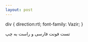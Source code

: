 ```yaml
---
layout: post
---
```

 
div {
    direction:rtl;
    font-family: Vazir;
}

تست فونت فارسی و راست به چپ
